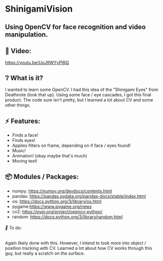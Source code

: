 # ShinigamiVision

## Using OpenCV for face recognition and video manipulation.

## :cinema: Video:
https://youtu.be/UoJ9WYyPIRQ

## :grey_question: What is it?
I wanted to learn some OpenCV. I had this idea of the "Shinigami Eyes" from Deathnote (look that up).
Using some face / eye cascades, I got this final product. The code sure isn't pretty, but I learned a lot about CV and some other things.

## :zap: Features:
* Finds a face!
* Finds eyes!
* Applies filters on frame, depending on if face / eyes found!
* Music!
* Animation! (okay maybe that's much)
* Moving text!

## :package: Modules / Packages:
* numpy: https://numpy.org/devdocs/contents.html
* pandas: https://pandas.pydata.org/pandas-docs/stable/index.html
* os: https://docs.python.org/3/library/os.html
* pygame:https://www.pygame.org/news
* cv2: https://pypi.org/project/opencv-python/
* random: https://docs.python.org/3/library/random.html

###### :hammer: To do:
Again likely done with this. However, I intend to look more into object / position tracking with CV. Learned a lot about how CV works through this guy, but really a scratch on the surface.
